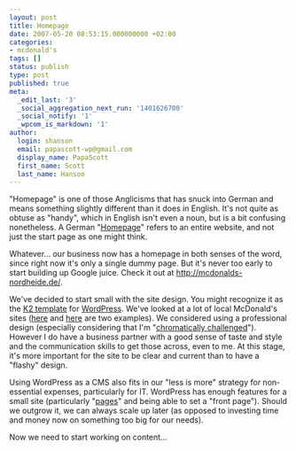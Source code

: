 ```yaml
---
layout: post
title: Homepage
date: 2007-05-20 08:53:15.000000000 +02:00
categories:
- mcdonald's
tags: []
status: publish
type: post
published: true
meta:
  _edit_last: '3'
  _social_aggregation_next_run: '1401626700'
  _social_notify: '1'
  _wpcom_is_markdown: '1'
author:
  login: shanson
  email: papascott-wp@gmail.com
  display_name: PapaScott
  first_name: Scott
  last_name: Hanson
---
```

<p>"Homepage" is one of those Anglicisms that has snuck into German and means something slightly different than it does in English. It's not quite as obtuse as "handy", which in English isn't even a noun, but is a bit confusing nonetheless. A German "<a href="http://dict.leo.org/ende?lang=en&amp;lp=ende&amp;search=homepage">Homepage</a>" refers to an entire website, and not just the start page as one might think.</p>
<p>Whatever... our business now has a homepage in both senses of the word, since right now it's only a single dummy page. But it's never too early to start building up Google juice. Check it out at <a href="http://mcdonalds-nordheide.de/">http://mcdonalds-nordheide.de/</a>.</p>
<p>We've decided to start small with the site design. You might recognize it as the <a href="http://getk2.com/">K2 template</a> for <a href="http://wordpress.org/">WordPress</a>. We've looked at a lot of local McDonald's sites (<a href="http://www.mcdonalds-regensburg.de/">here</a> and <a href="http://www.mcdonalds-hannover.de/">here</a> are two examples). We considered using a professional design (especially considering that I'm "<a href="/archives/2002/07/09/30-ways-to-leave-your-lover/">chromatically challenged</a>"). However I do have a business partner with a good sense of taste and style and the communication skills to get those across, even to me. At this stage, it's more important for the site to be clear and current than to have a "flashy" design.</p>
<p>Using WordPress as a CMS also fits in our "less is more" strategy for non-essential expenses, particularly for IT. WordPress has enough features for a small site (particularly "<a href="http://codex.wordpress.org/Pages">pages</a>" and being able to set a "front page"). Should we outgrow it, we can always scale up later (as opposed to investing time and money now on something too big for our needs).</p>
<p>Now we need to start working on content...</p>
